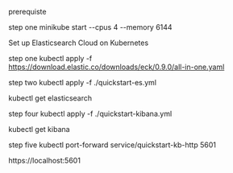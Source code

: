 prerequiste 

step one minikube start --cpus 4 --memory 6144

Set up Elasticsearch Cloud on Kubernetes

step one kubectl apply -f https://download.elastic.co/downloads/eck/0.9.0/all-in-one.yaml

step two kubectl apply -f ./quickstart-es.yml

kubectl get elasticsearch

step four kubectl apply -f ./quickstart-kibana.yml

kubectl get kibana

step five kubectl port-forward service/quickstart-kb-http 5601

https://localhost:5601